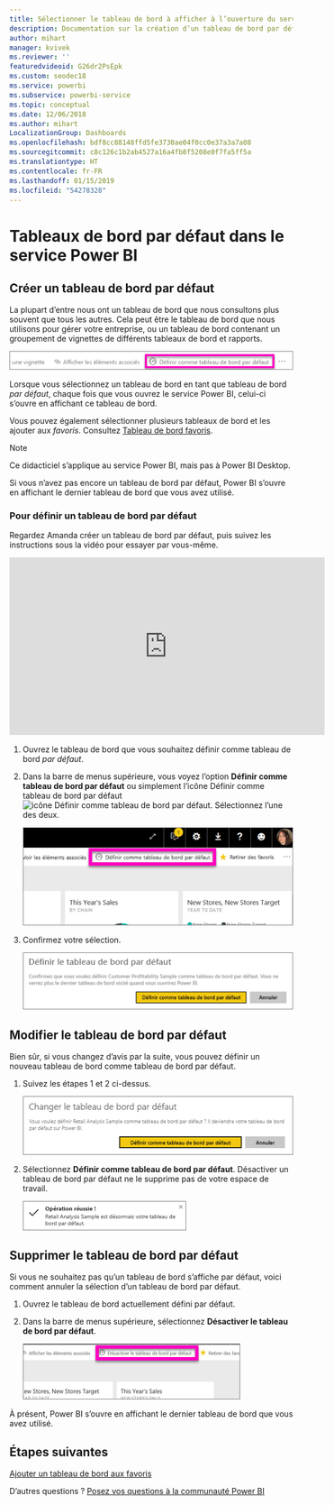```yaml
---
title: Sélectionner le tableau de bord à afficher à l’ouverture du service Power BI
description: Documentation sur la création d’un tableau de bord par défaut dans le service Power BI
author: mihart
manager: kvivek
ms.reviewer: ''
featuredvideoid: G26dr2PsEpk
ms.custom: seodec18
ms.service: powerbi
ms.subservice: powerbi-service
ms.topic: conceptual
ms.date: 12/06/2018
ms.author: mihart
LocalizationGroup: Dashboards
ms.openlocfilehash: bdf8cc88148ffd5fe3730ae04f0cc0e37a3a7a08
ms.sourcegitcommit: c8c126c1b2ab4527a16a4fb8f5208e0f7fa5ff5a
ms.translationtype: HT
ms.contentlocale: fr-FR
ms.lasthandoff: 01/15/2019
ms.locfileid: "54278328"
---
```

# <a name="featured-dashboards-in-power-bi-service"></a>Tableaux de bord par défaut dans le service Power BI
## <a name="create-a-featured-dashboard"></a>Créer un tableau de bord par défaut
La plupart d’entre nous ont un tableau de bord que nous consultons plus souvent que tous les autres.  Cela peut être le tableau de bord que nous utilisons pour gérer votre entreprise, ou un tableau de bord contenant un groupement de vignettes de différents tableaux de bord et rapports.

![icone définir comme tableau de bord par défaut](./media/end-user-featured/power-bi-feature-nav.png)

Lorsque vous sélectionnez un tableau de bord en tant que tableau de bord *par défaut*, chaque fois que vous ouvrez le service Power BI, celui-ci s’ouvre en affichant ce tableau de bord.  

Vous pouvez également sélectionner plusieurs tableaux de bord et les ajouter aux *favoris*. Consultez [Tableau de bord favoris](end-user-favorite.md).

> [!NOTE] 
>Ce didacticiel s’applique au service Power BI, mais pas à Power BI Desktop.

Si vous n’avez pas encore un tableau de bord par défaut, Power BI s’ouvre en affichant le dernier tableau de bord que vous avez utilisé.  

### <a name="to-set-a-dashboard-as-featured"></a>Pour définir un tableau de bord **par défaut**
Regardez Amanda créer un tableau de bord par défaut, puis suivez les instructions sous la vidéo pour essayer par vous-même.

<iframe width="560" height="315" src="https://www.youtube.com/embed/G26dr2PsEpk" frameborder="0" allowfullscreen></iframe>



1. Ouvrez le tableau de bord que vous souhaitez définir comme tableau de bord *par défaut*. 
2. Dans la barre de menus supérieure, vous voyez l’option **Définir comme tableau de bord par défaut** ou simplement l’icône Définir comme tableau de bord par défaut ![icône Définir comme tableau de bord par défaut](./media/end-user-featured/power-bi-featured-icon.png). Sélectionnez l’une des deux.
   
    ![icône Définir comme tableau de bord par défaut](./media/end-user-featured/power-bi-set-as-featured.png)
3. Confirmez votre sélection.
   
    ![tableau de bord défini par défaut](./media/end-user-featured/power-bi-create-featured.png)

## <a name="change-the-featured-dashboard"></a>Modifier le tableau de bord par défaut
Bien sûr, si vous changez d’avis par la suite, vous pouvez définir un nouveau tableau de bord comme tableau de bord par défaut.

1. Suivez les étapes 1 et 2 ci-dessus.
   
    ![fenêtre Changer le tableau de bord par défaut](./media/end-user-featured/power-bi-change-feature.png)
2. Sélectionnez **Définir comme tableau de bord par défaut**. Désactiver un tableau de bord par défaut ne le supprime pas de votre espace de travail.  
   
    ![message de réussite](./media/end-user-featured/power-bi-success.png)

## <a name="remove-the-featured-dashboard"></a>Supprimer le tableau de bord par défaut
Si vous ne souhaitez pas qu’un tableau de bord s’affiche par défaut, voici comment annuler la sélection d’un tableau de bord par défaut.

1. Ouvrez le tableau de bord actuellement défini par défaut.
2. Dans la barre de menus supérieure, sélectionnez **Désactiver le tableau de bord par défaut**.
   
    ![supprimer le tableau de bord par défaut](./media/end-user-featured/power-bi-unfeature.png)

À présent, Power BI s’ouvre en affichant le dernier tableau de bord que vous avez utilisé.  

## <a name="next-steps"></a>Étapes suivantes
[Ajouter un tableau de bord aux favoris](end-user-favorite.md)

D’autres questions ? [Posez vos questions à la communauté Power BI](http://community.powerbi.com/)

